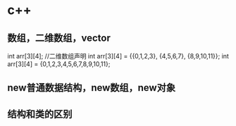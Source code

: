 # c++ 
## 数组，二维数组，vector

int arr[3][4]; //二维数组声明
int arr[3][4] = {{0,1,2,3}, {4,5,6,7}, {8,9,10,11}};
int arr[3][4] = {0,1,2,3,4,5,6,7,8,9,10,11};

## new普通数据结构，new数组，new对象

## 结构和类的区别